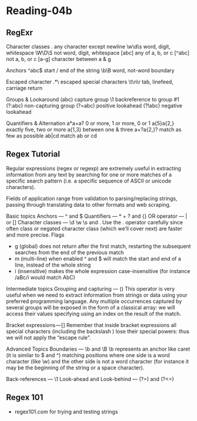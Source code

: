 # Reading-04b

## RegExr
Character classes
.	any character except newline
\w\d\s	word, digit, whitespace
\W\D\S	not word, digit, whitespace
[abc]	any of a, b, or c
[^abc]	not a, b, or c
[a-g]	character between a & g

Anchors
^abc$	start / end of the string
\b\B	word, not-word boundary

Escaped character
\.\*\\	escaped special characters
\t\n\r	tab, linefeed, carriage return

Groups & Lookaround
(abc)	capture group
\1	backreference to group #1
(?:abc)	non-capturing group
(?=abc)	positive lookahead
(?!abc)	negative lookahead

Quantifiers & Alternation
a*a+a?	0 or more, 1 or more, 0 or 1
a{5}a{2,}	exactly five, two or more
a{1,3}	between one & three
a+?a{2,}?	match as few as possible
ab|cd	match ab or cd

## Regex Tutorial
Regular expressions (regex or regexp) are extremely useful in extracting information from any text by searching for one or more matches of a specific search pattern (i.e. a specific sequence of ASCII or unicode characters).

Fields of application range from validation to parsing/replacing strings, passing through translating data to other formats and web scraping.

Basic topics
Anchors — ^ and $
Quantifiers — * + ? and {}
OR operator — | or []
Character classes — \d \w \s and .
Use the . operator carefully since often class or negated character class (which we’ll cover next) are faster and more precise.
Flags
- g (global) does not return after the first match, restarting the subsequent searches from the end of the previous match
- m (multi-line) when enabled ^ and $ will match the start and end of a line, instead of the whole string
- i (insensitive) makes the whole expression case-insensitive (for instance /aBc/i would match AbC)

Intermediate topics
Grouping and capturing — ()
This operator is very useful when we need to extract information from strings or data using your preferred programming language. Any multiple occurrences captured by several groups will be exposed in the form of a classical array: we will access their values specifying using an index on the result of the match.

Bracket expressions — []
Remember that inside bracket expressions all special characters (including the backslash \) lose their special powers: thus we will not apply the “escape rule”.

Advanced Topics
Boundaries — \b and \B
\b represents an anchor like caret (it is similar to $ and ^) matching positions where one side is a word character (like \w) and the other side is not a word character (for instance it may be the beginning of the string or a space character).

Back-references — \1
Look-ahead and Look-behind — (?=) and (?<=)

## Regex 101
- regex101.com for trying and testing strings
